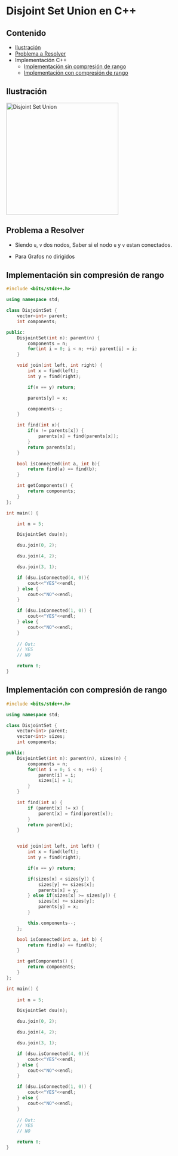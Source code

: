 # Disjoint Set Union en C++

## Contenido

* [Ilustración](#ilustración)
* [Problema a Resolver](#problema-a-resolver)
* Implementación C++
    * [Implementación sin compresión de rango](#implementación-sin-compresión-de-rango)
    * [Implementación con compresión de rango](#implementación-con-compresión-de-rango)

## Ilustración

<img alt="Disjoint Set Union" src="https://camo.githubusercontent.com/2b417de95d5ec1479170a9d8de450b6f35825b02/68747470733a2f2f69302e77702e636f6d2f616c676f726974686d732e7475746f7269616c686f72697a6f6e2e636f6d2f66696c65732f323031382f30342f4469736a6f696e742d536574732d6578616d706c652e706e673f73736c3d31" width="300">

## Problema a Resolver

* Siendo `u`, `v` dos nodos, Saber si el nodo `u` y `v` estan conectados.

* Para Grafos no dirigidos

## Implementación sin compresión de rango

```c++
#include <bits/stdc++.h>

using namespace std;

class DisjointSet {
    vector<int> parent;
    int components;

public:
    DisjointSet(int n): parent(n) {
        components = n;
        for(int i = 0; i < n; ++i) parent[i] = i;
    }

    void join(int left, int right) {
        int x = find(left);
        int y = find(right);

        if(x == y) return;

        parents[y] = x;

        components--;
    }

    int find(int x){
        if(x != parents[x]) {
            parents[x] = find(parents[x]);
        }
        return parents[x];
    }

    bool isConnected(int a, int b){
        return find(a) == find(b);
    }

    int getComponents() {
        return components;
    }
};

int main() {

    int n = 5;

    DisjointSet dsu(n);

    dsu.join(0, 2); 

    dsu.join(4, 2); 

    dsu.join(3, 1); 

    if (dsu.isConnected(4, 0)){
        cout<<"YES"<<endl;
    } else {
        cout<<"NO"<<endl;
    } 

    if (dsu.isConnected(1, 0)) {
        cout<<"YES"<<endl;
    } else {
        cout<<"NO"<<endl;
    }
    
    // Out:
    // YES
    // NO

    return 0;
}
```

## Implementación con compresión de rango

```c++
#include <bits/stdc++.h>

using namespace std;

class DisjointSet {
    vector<int> parent;
    vector<int> sizes;
    int components;

public:
    DisjointSet(int n): parent(n), sizes(n) {
        components = n;
        for(int i = 0; i < n; ++i) {
            parent[i] = i;
            sizes[i] = 1;
        }
    }

    int find(int x) { 
        if (parent[x] != x) { 
            parent[x] = find(parent[x]); 
        } 
        return parent[x]; 
    }


    void join(int left, int left) { 
        int x = find(left);
        int y = find(right);

        if(x == y) return;

        if(sizes[x] < sizes[y]) {
            sizes[y] += sizes[x];
            parents[x] = y;
        } else if(sizes[x] >= sizes[y]) {
            sizes[x] += sizes[y];
            parents[y] = x;
        }

        this.components--;
    };

    bool isConnected(int a, int b) {
        return find(a) == find(b);
    }

    int getComponents() {
        return components;
    }
};

int main() {
    
    int n = 5;

    DisjointSet dsu(n);

    dsu.join(0, 2); 

    dsu.join(4, 2); 

    dsu.join(3, 1); 

    if (dsu.isConnected(4, 0)){
        cout<<"YES"<<endl;
    } else {
        cout<<"NO"<<endl;
    } 

    if (dsu.isConnected(1, 0)) {
        cout<<"YES"<<endl;
    } else {
        cout<<"NO"<<endl;
    }
    
    // Out:
    // YES
    // NO

    return 0;
}
```